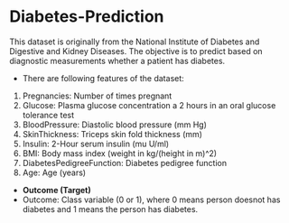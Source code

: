 # Diabetes-Prediction
This dataset is originally from the National Institute of Diabetes and Digestive and Kidney Diseases. The objective is to predict based on diagnostic measurements whether a patient has diabetes.
- There are following features of the dataset:
1. Pregnancies: Number of times pregnant
2. Glucose: Plasma glucose concentration a 2 hours in an oral glucose tolerance test
3. BloodPressure: Diastolic blood pressure (mm Hg)
4. SkinThickness: Triceps skin fold thickness (mm)
5. Insulin: 2-Hour serum insulin (mu U/ml)
6. BMI: Body mass index (weight in kg/(height in m)^2)
7. DiabetesPedigreeFunction: Diabetes pedigree function
8. Age: Age (years)
- **Outcome (Target)**
- Outcome: Class variable (0 or 1), where 0 means person doesnot has diabetes and 1 means the person has diabetes.
